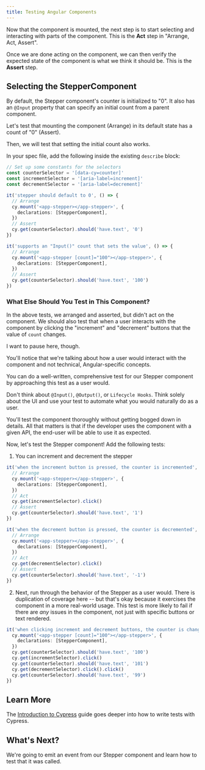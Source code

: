 ```yaml
---
title: Testing Angular Components
---
```


Now that the component is mounted, the next step is to start selecting and
interacting with parts of the component. This is the **Act** step in "Arrange,
Act, Assert".

Once we are done acting on the component, we can then verify the expected state
of the component is what we think it should be. This is the **Assert** step.

## Selecting the StepperComponent

By default, the Stepper component's counter is initialized to "0". It also has
an `@Input` property that can specify an initial count from a parent component.

Let's test that mounting the component (Arrange) in its default state has a
count of "0" (Assert).

Then, we will test that setting the initial count also works.

In your spec file, add the following inside the existing `describe` block:

<code-group>
<code-block label="stepper.component.cy.ts" active>

```ts
// Set up some constants for the selectors
const counterSelector = '[data-cy=counter]'
const incrementSelector = '[aria-label=increment]'
const decrementSelector = '[aria-label=decrement]'

it('stepper should default to 0', () => {
  // Arrange
  cy.mount('<app-stepper></app-stepper>', {
    declarations: [StepperComponent],
  })
  // Assert
  cy.get(counterSelector).should('have.text', '0')
})

it('supports an "Input()" count that sets the value', () => {
  // Arrange
  cy.mount('<app-stepper [count]="100"></app-stepper>', {
    declarations: [StepperComponent],
  })
  // Assert
  cy.get(counterSelector).should('have.text', '100')
})
```

</code-block>
</code-group>

### What Else Should You Test in This Component?

In the above tests, we arranged and asserted, but didn't act on the component.
We should also test that when a user interacts with the component by clicking
the "increment" and "decrement" buttons that the value of `count` changes.

I want to pause here, though.

You'll notice that we're talking about how a user would interact with the
component and not technical, Angular-specific concepts.

You can do a well-written, comprehensive test for our Stepper component by
approaching this test as a user would.

Don't think about `@Input()`, `@Output()`, or `Lifecycle Hooks`. Think solely
about the UI and use your test to automate what you would naturally do as a
user.

You'll test the component thoroughly without getting bogged down in details. All
that matters is that if the developer uses the component with a given API, the
end-user will be able to use it as expected.

Now, let's test the Stepper component! Add the following tests:

1. You can increment and decrement the stepper

<code-group>
<code-block label="stepper.component.cy.ts" active>

```ts
it('when the increment button is pressed, the counter is incremented', () => {
  // Arrange
  cy.mount('<app-stepper></app-stepper>', {
    declarations: [StepperComponent],
  })
  // Act
  cy.get(incrementSelector).click()
  // Assert
  cy.get(counterSelector).should('have.text', '1')
})

it('when the decrement button is pressed, the counter is decremented', () => {
  // Arrange
  cy.mount('<app-stepper></app-stepper>', {
    declarations: [StepperComponent],
  })
  // Act
  cy.get(decrementSelector).click()
  // Assert
  cy.get(counterSelector).should('have.text', '-1')
})
```

</code-block>
</code-group>

2. Next, run through the behavior of the Stepper as a user would. There is
   duplication of coverage here -- but that's okay because it exercises the
   component in a more real-world usage. This test is more likely to fail if
   there are _any_ issues in the component, not just with specific buttons or
   text rendered.

<code-group>
<code-block label="stepper.component.cy.ts" active>

```ts
it('when clicking increment and decrement buttons, the counter is changed as expected', () => {
  cy.mount('<app-stepper [count]="100"></app-stepper>', {
    declarations: [StepperComponent],
  })
  cy.get(counterSelector).should('have.text', '100')
  cy.get(incrementSelector).click()
  cy.get(counterSelector).should('have.text', '101')
  cy.get(decrementSelector).click().click()
  cy.get(counterSelector).should('have.text', '99')
})
```

</code-block>
</code-group>

## Learn More

The [Introduction to Cypress](/guides/core-concepts/introduction-to-cypress)
guide goes deeper into how to write tests with Cypress.

## What's Next?

We're going to emit an event from our Stepper component and learn how to test
that it was called.

<NavGuide prev="/guides/component-testing/mounting-angular" next="/guides/component-testing/events-angular" />
